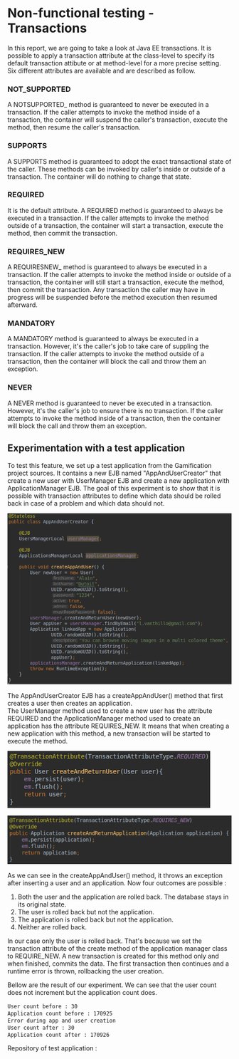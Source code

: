 # Non-functional testing - Transactions
In this report, we are going to take a look at Java EE transactions. It is possible to apply a transaction attribute at the class-level to specify its default transaction attibute or at method-level for a more precise setting. Six different attributes are available and are described as follow.

### NOT_SUPPORTED
A NOTSUPPORTED_ method is guaranteed to never be executed in a transaction. If the caller attempts to invoke the method inside of a transaction, the container will suspend the caller's transaction, execute the method, then resume the caller's transaction.

### SUPPORTS
A SUPPORTS method is guaranteed to adopt the exact transactional state of the caller. These methods can be invoked by caller's inside or outside of a transaction. The container will do nothing to change that state.

### REQUIRED
It is the default attribute. A REQUIRED method is guaranteed to always be executed in a transaction. If the caller attempts to invoke the method outside of a transaction, the container will start a transaction, execute the method, then commit the transaction.

### REQUIRES_NEW
A REQUIRESNEW_ method is guaranteed to always be executed in a transaction. If the caller attempts to invoke the method inside or outside of a transaction, the container will still start a transaction, execute the method, then commit the transaction. Any transaction the caller may have in progress will be suspended before the method execution then resumed afterward.

### MANDATORY
A MANDATORY method is guaranteed to always be executed in a transaction. However, it's the caller's job to take care of suppling the transaction. If the caller attempts to invoke the method outside of a transaction, then the container will block the call and throw them an exception.

### NEVER
A NEVER method is guaranteed to never be executed in a transaction. However, it's the caller's job to ensure there is no transaction. If the caller attempts to invoke the method inside of a transaction, then the container will block the call and throw them an exception.

## Experimentation with a test application
To test this feature, we set up a test application from the Gamification project sources. It contains a new EJB named "AppAndUserCreator" that create a new user with UserManager EJB and create a new application with ApplicationManager EJB. The goal of this experiment is to show that it is possible with transaction attributes to define which data should be rolled back in case of a problem and which data should not.  

![alt text](./img/appanduser.png)

The AppAndUserCreator EJB has a createAppAndUser() method that first creates a user then creates an application.  
The UserManager method used to create a new user has the attribute REQUIRED and the ApplicationManager method used to create an application has the attribute REQUIRES_NEW. It means that when creating a new application with this method, a new transaction will be started to execute the method.  

![alt text](./img/req.png)

![alt text](./img/reqnew.png)

As we can see in the createAppAndUser() method, it throws an exception after inserting a user and an application. Now four outcomes are possible : 
1. Both the user and the application are rolled back. The database stays in its original state.
2. The user is rolled back but not the application.
3. The application is rolled back but not the application.
4. Neither are rolled back.  

In our case only the user is rolled back. That's because we set the transaction attribute of the create method of the application manager class to REQUIRE_NEW. A new transaction is created for this method only and when finished, commits the data. The first transaction then continues and a runtime error is thrown, rollbacking the user creation.  

Bellow are the result of our experiment. We can see that the user count does not increment but the application count does.

```
User count before : 30
Application count before : 170925
Error during app and user creation
User count after : 30
Application count after : 170926
```
Repository of test application : 

